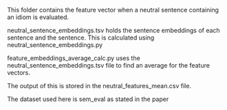This folder contains the feature vector when a neutral sentence containing an idiom is evaluated.

neutral_sentence_embeddings.tsv holds the sentence embeddings of each sentence and the sentence. This is calculated using neutral_sentence_embeddings.py

feature_embeddings_average_calc.py uses the neutral_sentence_embeddings.tsv file to find an average for the feature vectors.

The output of this is stored in the neutral_features_mean.csv file.

The dataset used here is sem_eval as stated in the paper